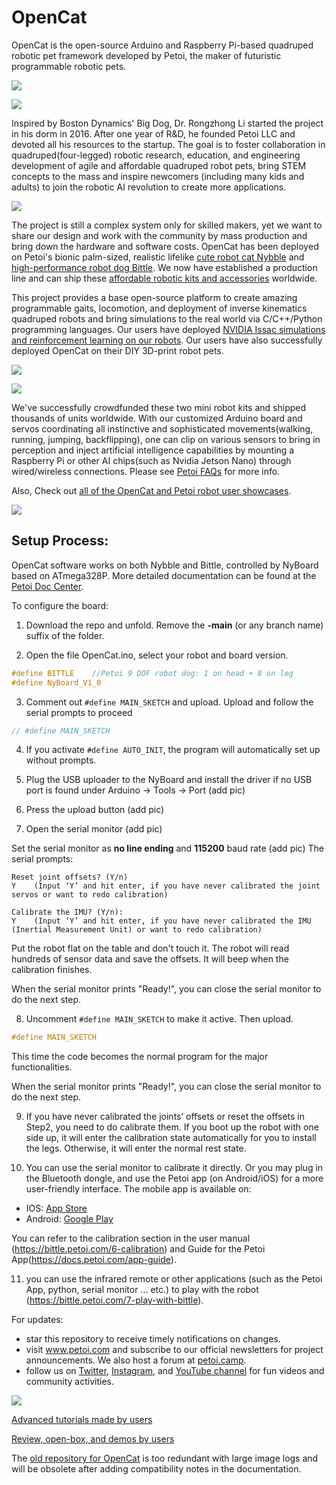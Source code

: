 # OpenCat

OpenCat is the open-source Arduino and Raspberry Pi-based quadruped robotic pet framework developed by Petoi, the maker of futuristic programmable robotic pets.

![](https://github.com/PetoiCamp/NonCodeFiles/blob/master/gif/walk.gif?raw=true)

![](https://github.com/PetoiCamp/NonCodeFiles/blob/master/gif/run.gif?raw=true)

Inspired by Boston Dynamics' Big Dog, Dr. Rongzhong Li started the project in his dorm in 2016. After one year of R&D, he founded Petoi LLC and devoted all his resources to the startup. The goal is to foster collaboration in quadruped(four-legged) robotic research, education, and engineering development of agile and affordable quadruped robot pets, bring STEM concepts to the mass and inspire newcomers (including many kids and adults) to join the robotic AI revolution to create more applications.

![](https://github.com/PetoiCamp/NonCodeFiles/blob/master/gif/slope.gif?raw=true)

The project is still a complex system only for skilled makers, yet we want to share our design and work with the community by mass production and bring down the hardware and software costs. OpenCat has been deployed on Petoi's bionic palm-sized, realistic lifelike [cute robot cat Nybble](https://www.petoi.com/collections/robots/products/petoi-nybble-robot-cat?utm_source=github&utm_medium=code&utm_campaign=nybble) and [high-performance robot dog Bittle](https://www.petoi.com/collections/robots/products/petoi-bittle-robot-dog?utm_source=github&utm_medium=code&utm_campaign=bittle). We now have established a production line and can ship these [affordable robotic kits and accessories](https://www.petoi.com/store?utm_source=github&utm_medium=code&utm_campaign=store) worldwide.

This project provides a base open-source platform to create amazing programmable gaits, locomotion, and deployment of inverse kinematics quadruped robots and bring simulations to the real world via C/C++/Python programming languages.  Our users have deployed [NVIDIA Issac simulations and reinforcement learning on our robots](https://www.youtube.com/playlist?list=PLHMFXft_rV6MWNGyofDzRhpatxZuUZMdg). Our users have also successfully deployed OpenCat on their DIY 3D-print robot pets.

![](https://github.com/PetoiCamp/NonCodeFiles/blob/master/gif/stand.gif?raw=true)

![](https://github.com/PetoiCamp/NonCodeFiles/blob/master/gif/NybbleBalance.gif?raw=true)

We've successfully crowdfunded these two mini robot kits and shipped thousands of units worldwide.  With our customized Arduino board and servos coordinating all instinctive and sophisticated movements(walking, running, jumping, backflipping), one can clip on various sensors to bring in perception and inject artificial intelligence capabilities by mounting a Raspberry Pi or other AI chips(such as Nvidia Jetson Nano) through wired/wireless connections.  Please see [Petoi FAQs](https://www.petoi.com/pages/faq?utm_source=github&utm_medium=code&utm_campaign=faq) for more info.

Also, Check out [all of the OpenCat and Petoi robot user showcases](https://www.petoi.camp/forum/showcase).


![](https://github.com/PetoiCamp/NonCodeFiles/blob/master/gif/ball.gif?raw=true)

## Setup  Process:

OpenCat software works on both Nybble and Bittle, controlled by NyBoard based on ATmega328P. More detailed documentation can be found at the [Petoi Doc Center](https://docs.petoi.com).

To configure the board:

1. Download the repo and unfold. Remove the **-main** (or any branch name) suffix of the folder. 


2. Open the file OpenCat.ino, select your robot and board version.
```cpp
#define BITTLE    //Petoi 9 DOF robot dog: 1 on head + 8 on leg
#define NyBoard_V1_0
```

3. Comment out ```#define MAIN_SKETCH``` and upload. Upload and follow the serial prompts to proceed
```cpp
// #define MAIN_SKETCH
```

4. If you activate ```#define AUTO_INIT```, the program will automatically set up without prompts.

5. Plug the USB uploader to the NyBoard and install the driver if no USB port is found under Arduino -> Tools -> Port (add pic)

6. Press the upload button (add pic)

7. Open the serial monitor (add pic)

Set the serial monitor as **no line ending** and **115200** baud rate (add pic)
The serial prompts:
```
Reset joint offsets? (Y/n)
Y    (Input ‘Y’ and hit enter, if you have never calibrated the joint servos or want to redo calibration)

Calibrate the IMU? (Y/n): 
Y    (Input ‘Y’ and hit enter, if you have never calibrated the IMU (Inertial Measurement Unit) or want to redo calibration)
```

Put the robot flat on the table and don't touch it. The robot will read hundreds of sensor data and save the offsets. It will beep when the calibration finishes. 

When the serial monitor prints "Ready!", you can close the serial monitor to do the next step.

8. Uncomment ```#define MAIN_SKETCH``` to make it active. Then upload.
```cpp
#define MAIN_SKETCH
```

This time the code becomes the normal program for the major functionalities. 

When the serial monitor prints "Ready!", you can close the serial monitor to do the next step.

9. If you have never calibrated the joints’ offsets or reset the offsets in Step2, you need to do calibrate them. If you boot up the robot with one side up, it will enter the calibration state automatically for you to install the legs. Otherwise, it will enter the normal rest state. 

10. You can use the serial monitor to calibrate it directly. Or you may plug in the Bluetooth dongle, and use the Petoi app (on Android/iOS) for a more user-friendly interface. The mobile app is available on:

* IOS: [App Store](https://apps.apple.com/us/app/petoi/id1581548095)
* Android: [Google Play](https://play.google.com/store/apps/details?id=com.petoi.petoiapp)

You can refer to the calibration section in the user manual (https://bittle.petoi.com/6-calibration) and Guide for the Petoi App(https://docs.petoi.com/app-guide).

11. you can use the infrared remote or other applications (such as the Petoi App, python, serial monitor ... etc.) to play with the robot (https://bittle.petoi.com/7-play-with-bittle).

For updates:
* star this repository to receive timely notifications on changes.
* visit www.petoi.com and subscribe to our official newsletters for project announcements. We also host a forum at [petoi.camp](https://www.petoi.com/forum).
* follow us on [Twitter](https://twitter.com/petoicamp), [Instagram](https://www.instagram.com/petoicamp/), and [YouTube channel](https://www.youtube.com/c/rongzhongli) for fun videos and community activities.

![](https://github.com/PetoiCamp/NonCodeFiles/blob/master/gif/backflip.gif?raw=true)

[Advanced tutorials made by users](https://www.youtube.com/playlist?list=PLHMFXft_rV6MWNGyofDzRhpatxZuUZMdg)

[Review, open-box, and demos by users](https://www.youtube.com/playlist?list=PLHMFXft_rV6PSS3Qu5yQ-0iPW-ohu1sM3)

The [old repository for OpenCat](https://github.com/PetoiCamp/OpenCat-Old) is too redundant with large image logs and will be obsolete after adding compatibility notes in the documentation.

